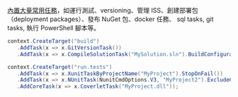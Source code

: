 [內置大量常用任務](https://flubucore.dotnetcore.xyz/tasks/)，如運行測試、versioning、管理 ISS、創建部署包（deployment packages）、發布 NuGet 包、docker 任務、 sql tasks, git tasks, 執行 PowerShell 腳本等。



```csharp
context.CreateTarget("build")
   .AddTask(x => x.GitVersionTask())
   .AddTask(x => x.CompileSolutionTask("MySolution.sln").BuildConfiguration("Release");

context.CreateTarget("run.tests")
   .AddTask(x => x.XunitTaskByProjectName("MyProject").StopOnFail())
   .AddTask(x => x.NUnitTask(NunitCmdOptions.V3, "MyProject2").ExcludeCategory("Linux"))
   .AddCoreTask(x => x.CoverletTask("MyProject.dll"));
```

